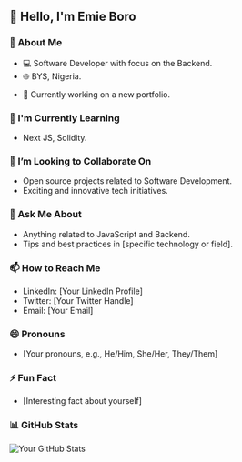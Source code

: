 ## 👋 Hello, I'm Emie Boro

### 🚀 About Me
- 💻 Software Developer with focus on the Backend.
- 🌐 BYS, Nigeria.
<!-- 🎓 Graduated in [Your Field of Study] from [Your University].-->
- 🔭 Currently working on a new portfolio.

### 🌱 I'm Currently Learning
- Next JS, Solidity.

### 👯 I’m Looking to Collaborate On
- Open source projects related to Software Development.
- Exciting and innovative tech initiatives.

### 💬 Ask Me About
- Anything related to JavaScript and Backend.
- Tips and best practices in [specific technology or field].

### 📫 How to Reach Me
- LinkedIn: [Your LinkedIn Profile]
- Twitter: [Your Twitter Handle]
- Email: [Your Email]

### 😄 Pronouns
- [Your pronouns, e.g., He/Him, She/Her, They/Them]

### ⚡ Fun Fact
- [Interesting fact about yourself]

### 📊 GitHub Stats
![Your GitHub Stats](https://github-readme-stats.vercel.app/api?username=YourGitHubUsername&show_icons=true&theme=dark)

